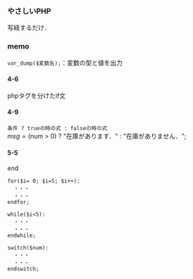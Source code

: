 ### やさしいPHP
写経するだけ．

### memo
`var_dump($変数名);`：変数の型と値を出力  

#### 4-6
phpタグを分けたif文  

#### 4-9
`条件 ? trueの時の式 : falseの時の式`  
$msg = ($num > 0) ? "在庫があります．" : "在庫がありません．";  

#### 5-5
end
```
for($i= 0; $i=5; $i++):
  ・・・
  ・・・  
endfor;
```
```
while($i<5):
  ・・・
  ・・・
endwhile;
```
```
switch($num):
  ・・・
  ・・・
endswitch;
```